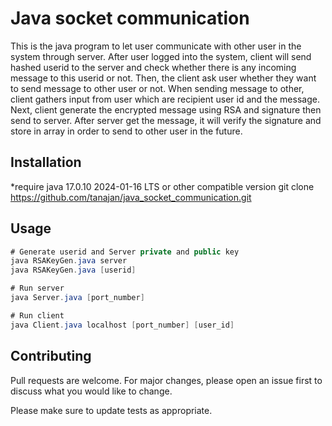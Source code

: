 # Java socket communication

This is the java program to let user communicate with other user in the system through server.
After user logged into the system, client will send hashed userid to the server and check whether
there is any incoming message to this userid or not. Then, the client ask user whether they want to 
send message to other user or not. When sending message to other, client gathers input from user which
are recipient user id and the message. Next, client generate the encrypted message using RSA and 
signature then send to server. After server get the message, it will verify the signature and store in
array in order to send to other user in the future.

## Installation
*require java 17.0.10 2024-01-16 LTS or other compatible version
git clone https://github.com/tanajan/java_socket_communication.git

## Usage

``` Java
# Generate userid and Server private and public key
java RSAKeyGen.java server
java RSAKeyGen.java [userid]

# Run server
java Server.java [port_number]

# Run client
java Client.java localhost [port_number] [user_id]

```

## Contributing

Pull requests are welcome. For major changes, please open an issue first
to discuss what you would like to change.

Please make sure to update tests as appropriate.

